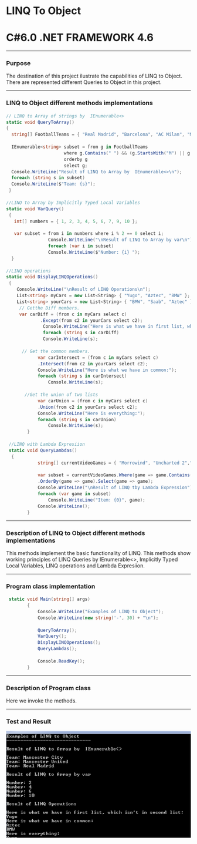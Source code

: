 # LINQ To Object
# C#6.0  .NET FRAMEWORK 4.6

----
### Purpose

The destination of this project ilustrate the capabilities of LINQ to Object. There are represented different Queries to Object in this project.

----

### LINQ to Object different methods implementations
```C#
// LINQ to Array of strings by  IEnumerable<>
static void QueryToArray()
{
  string[] FootballTeams = { "Real Madrid", "Barcelona", "AC Milan", "Mancester United", "Shirak", "Mancester City" };

  IEnumerable<string> subset = from g in FootballTeams
                      where g.Contains(" ") && (g.StartsWith("M") || g.StartsWith("R"))
                      orderby g
                      select g;
  Console.WriteLine("Result of LINQ to Array by  IEnumerable<>\n");
  foreach (string s in subset)
  Console.WriteLine($"Team: {s}");
 }

//LINQ to Array by Implicitly Typed Local Variables  
static void VarQuery()
 {
   int[] numbers = { 1, 2, 3, 4, 5, 6, 7, 9, 10 };

   var subset = from i in numbers where i % 2 == 0 select i;
                Console.WriteLine("\nResult of LINQ to Array by var\n");
                foreach (var i in subset)
                Console.WriteLine($"Number: {i} ");
  }

//LINQ operations
static void DisplayLINQOperations()
 {
    Console.WriteLine("\nResult of LINQ Operations\n");
    List<string> myCars = new List<String> { "Yugo", "Aztec", "BMW" };
    List<string> yourCars = new List<String> { "BMW", "Saab", "Aztec" };
     // Getthe Diff members.
     var carDiff = (from c in myCars select c)
             .Except(from c2 in yourCars select c2);
              Console.WriteLine("Here is what we have in first list, which isn't in second list:");
              foreach (string s in carDiff)
              Console.WriteLine(s);

      // Get the common members.
            var carIntersect = (from c in myCars select c)
            .Intersect(from c2 in yourCars select c2);
            Console.WriteLine("Here is what we have in common:");
            foreach (string s in carIntersect)
                Console.WriteLine(s);

       //Get the union of two lists
            var carUnion = (from c in myCars select c)
            .Union(from c2 in yourCars select c2);
            Console.WriteLine("Here is everything:");
            foreach (string s in carUnion)
                Console.WriteLine(s);
        }

 //LINQ with Lambda Expresiion
 static void QueryLambdas()
  {
            string[] currentVideoGames = { "Morrowind", "Uncharted 2","Fallout 3", "Daxter", "System Shock 2"};
       
            var subset = currentVideoGames.Where(game => game.Contains(" "))
            .OrderBy(game => game).Select(game => game);
            Console.WriteLine("\nResult of LINQ tby Lambda Expression");
            foreach (var game in subset)
                Console.WriteLine("Item: {0}", game);
            Console.WriteLine();
        }
```
----

### Description of LINQ to Object different methods implementations
This methods implement the basic functionality of LINQ. This methods show working principles of LINQ Queries by IEnumerable<>, Implicitly Typed Local Variables, LINQ operations and Lambda Expresiion.

----

### Program class implementation
```C#
 static void Main(string[] args)
        {
            Console.WriteLine("Examples of LINQ to Object");
            Console.WriteLine(new string('-', 30) + "\n");

            QueryToArray();
            VarQuery();
            DisplayLINQOperations();
            QueryLambdas();

            Console.ReadKey();
        }
```
----

### Description of Program class

Here we invoke the methods.

----

### Test and Result
![N|Solid](https://github.com/shtigran/LINQ-To-Object/blob/master/LINQ.png)

